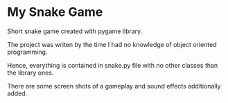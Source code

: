 # My Snake Game

Short snake game created with pygame library.

The project was writen by the time I had no knowledge of object oriented programming.

Hence, everything is contained in snake.py file with no other classes than the library ones.

There are some screen shots of a gameplay and sound effects additionally added.
